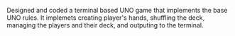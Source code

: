 Designed and coded a terminal based UNO game that implements the base UNO rules. It implemets creating player's hands, shuffling the deck, managing the players and their deck, and outputing to the terminal.
